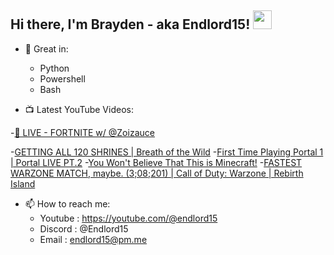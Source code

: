 ## Hi there, I'm Brayden - aka Endlord15! <img src='https://github.com/Endlord15/endlord15/blob/main/wave.gif?raw=true](https://github.com/Endlord15/endlord15/blob/38bca1b569f19b03a6cf246c35db5f7e2f331cc5/wave.gif' width=30>

- 🦾 Great in:
  - Python
  - Powershell
  - Bash


- 📺 Latest YouTube Videos:
<!-- YOUTUBE:START -->-<a href="https://www.youtube.com/watch?v=dj6IcxTSEjo">🔴 LIVE - FORTNITE w/ @Zoizauce</a>
-<a href="https://www.youtube.com/watch?v=15BQtpMhUMs">GETTING ALL 120 SHRINES | Breath of the Wild</a>
-<a href="https://www.youtube.com/watch?v=C8mbazN4nE8">First Time Playing Portal 1 |  Portal LIVE PT.2</a>
-<a href="https://www.youtube.com/watch?v=k0WACaSr1MA">You Won&#39;t Believe That This is Minecraft!</a>
-<a href="https://www.youtube.com/watch?v=oK2JpQ2K20w">FASTEST WARZONE MATCH, maybe. &lpar;3;08;201&rpar; | Call of Duty: Warzone | Rebirth Island</a>
<!-- YOUTUBE:END -->


- 📫 How to reach me:
  - Youtube : <https://youtube.com/@endlord15>
  - Discord : @Endlord15
  - Email : endlord15@pm.me

